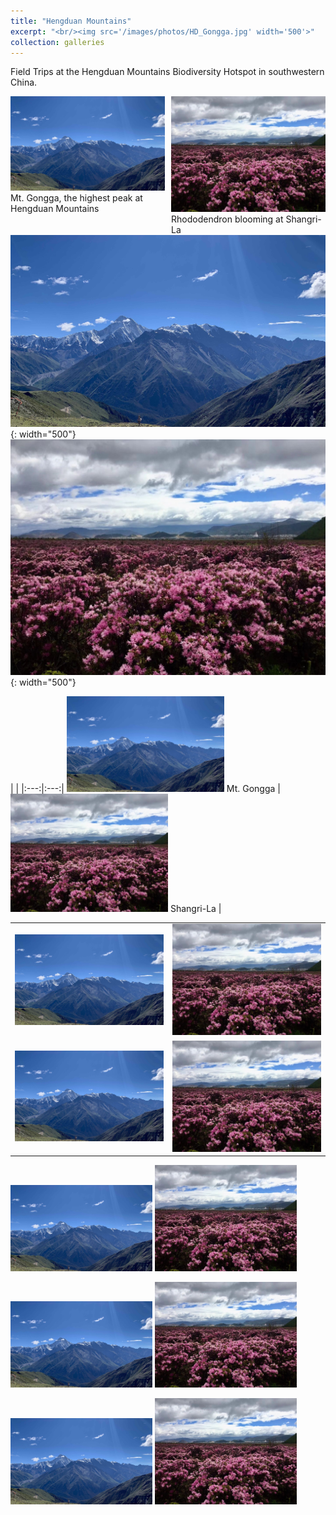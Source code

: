 ```yaml
---
title: "Hengduan Mountains"
excerpt: "<br/><img src='/images/photos/HD_Gongga.jpg' width='500'>"
collection: galleries
---
```



Field Trips at the Hengduan Mountains Biodiversity Hotspot in southwestern China.

<!--
![Mt. Gongga - the highest peak at Hengduan Mountains](/images/photos/HD-MtGongga.jpg)
![Rhododendron blooming at Shangri-La](/images/photos/HD-Shangri-La.jpg)

![](/images/photos/HD-MtGongga.JPG){: width="500px"} ![](/images/photos/HD-Shangri-La.JPG){: width="500px"}
-->



<div class="container">
    <div style="float:left;width:49%">
	    <img src="/images/photos/HD_Gongga.jpg">
	    <figcaption>Mt. Gongga, the highest peak at Hengduan Mountains</figcaption>
    </div>
    <div style="float:right;width:49%">
	    <img src="/images/photos/HD_ShangriLa.jpg">
	    <figcaption>Rhododendron blooming at Shangri-La</figcaption>
    </div>
</div>


![alt](/images/photos/HD_Gongga.jpg){: width="500"} ![alt](/images/photos/HD-Shangri-La.jpg){: width="500"}


 | |
|:---:|:---:|
<img src='/images/photos/HD_Gongga.jpg' width='50%'> Mt. Gongga |<img src='/images/photos/HD_ShangriLa.jpg' width='50%'> Shangri-La |


<table style="width:100%">
    <tr>
        <td><img src="images/photos/HD_Gongga.jpg"></td>
        <td><img src="images/photos/HD_ShangriLa.jpg"></td>
    </tr>
    <tr>
        <td><img src="images/photos/HD_Gongga.jpg"></td>
        <td><img src="images/photos/HD_ShangriLa.jpg"></td>
    </tr>
</table>

<img src="/images/photos/HD_Gongga.jpg" width="45%"></img> <img src="/images/photos/HD_ShangriLa.jpg" width="45%"></img>

<img src="/images/photos/HD_Gongga.jpg" width="45%"></img> <img src="/images/photos/HD_ShangriLa.jpg" width="45%"></img>

<img src="/images/photos/HD_Gongga.jpg" width="45%"></img> <img src="/images/photos/HD_ShangriLa.jpg" width="45%"></img>

